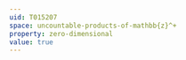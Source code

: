 ```yaml
---
uid: T015207
space: uncountable-products-of-mathbb{z}^+
property: zero-dimensional
value: true
---
```

